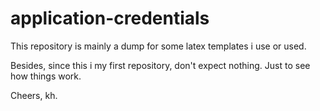 # application-credentials
This repository is mainly a dump for some latex templates i use or used.

Besides, since this i my first repository, don't expect nothing.
Just to see how things work.

Cheers, kh.
